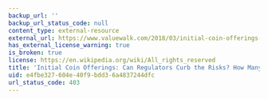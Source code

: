 ```yaml
---
backup_url: ''
backup_url_status_code: null
content_type: external-resource
external_url: https://www.valuewalk.com/2018/03/initial-coin-offerings-regulators-curb-risks/
has_external_license_warning: true
is_broken: true
license: https://en.wikipedia.org/wiki/All_rights_reserved
title: 'Initial Coin Offerings: Can Regulators Curb the Risks? How Many ICOs Are Scams?'
uid: e4fbe327-604e-40f9-bdd3-6a4837244dfc
url_status_code: 403
---
```

